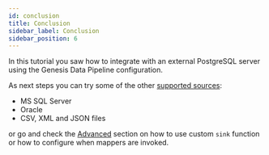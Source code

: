 ```yaml
---
id: conclusion
title: Conclusion
sidebar_label: Conclusion
sidebar_position: 6
---
```


In this tutorial you saw how to integrate with an external PostgreSQL server using the Genesis Data Pipeline configuration. 

As next steps you can try some of the other [supported sources](/server/integration/data-pipeline/introduction/#supported-sources):
- MS SQL Server
- Oracle
- CSV, XML and JSON files

or go and check the [Advanced](/server/integration/data-pipeline/advanced/) section on how to use custom `sink` function or how to configure when mappers are invoked.
